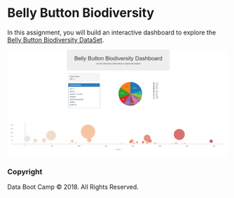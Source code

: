 # Belly Button Biodiversity

In this assignment, you will build an interactive dashboard to explore the [Belly Button Biodiversity DataSet](http://robdunnlab.com/projects/belly-button-biodiversity/).

![Belly Button Biodiversity Dashboard](Images/dashboard.png)

### Copyright

Data Boot Camp © 2018. All Rights Reserved.
